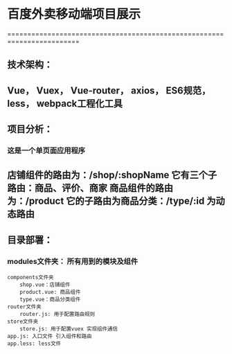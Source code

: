# 百度外卖移动端项目展示
========================================================================
## 技术架构：
Vue， Vuex， Vue-router， axios， ES6规范，less， webpack工程化工具
-----------------------------------------------------------------------
## 项目分析：
### 这是一个单页面应用程序

店铺组件的路由为：/shop/:shopName
	它有三个子路由：商品、评价、商家
商品组件的路由为：/product
	它的子路由为商品分类：/type/:id 为动态路由
----------------------------------------------------------------------
## 目录部署：
### modules文件夹： 所有用到的模块及组件

	components文件夹
		shop.vue：店铺组件
		product.vue: 商品组件
		type.vue：商品分类组件
	router文件夹
		router.js: 用于配置路由规则
	store文件夹
		store.js: 用于配置vuex 实现组件通信
	app.js: 入口文件 引入组件和路由
	app.less: less文件









